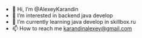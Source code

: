 - 👋 Hi, I’m @AlexeyKarandin
- 👀 I’m interested in backend java develop
- 🌱 I’m currently learning java develop in skillbox.ru
- 📫 How to reach me karandinalexey@gmail.com

<!---
AlexeyKarandin/AlexeyKarandin is a ✨ special ✨ repository because its `README.md` (this file) appears on your GitHub profile.
You can click the Preview link to take a look at your changes.
--->
